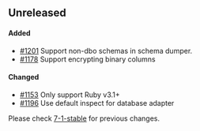 ## Unreleased

#### Added

- [#1201](https://github.com/rails-sqlserver/activerecord-sqlserver-adapter/pull/1201) Support non-dbo schemas in schema dumper.
- [#1178](https://github.com/rails-sqlserver/activerecord-sqlserver-adapter/pull/1178) Support encrypting binary columns

#### Changed

- [#1153](https://github.com/rails-sqlserver/activerecord-sqlserver-adapter/pull/1153) Only support Ruby v3.1+
- [#1196](https://github.com/rails-sqlserver/activerecord-sqlserver-adapter/pull/1196) Use default inspect for database adapter

Please check [7-1-stable](https://github.com/rails-sqlserver/activerecord-sqlserver-adapter/blob/7-1-stable/CHANGELOG.md) for previous changes.
